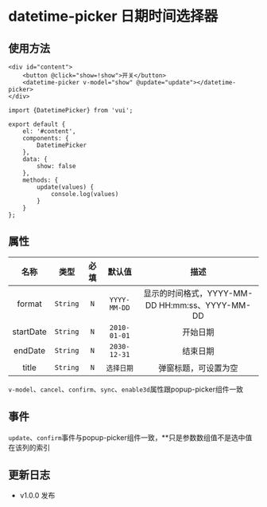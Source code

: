 # datetime-picker 日期时间选择器

## 使用方法

```
<div id="content">
    <button @click="show=!show">开关</button>
    <datetime-picker v-model="show" @update="update"></datetime-picker>
</div>
```

```
import {DatetimePicker} from 'vui';

export default {
    el: '#content',
    components: {
        DatetimePicker
    },
    data: {
        show: false
    },
    methods: {
        update(values) {
            console.log(values)
        }
    }
};
```

## 属性

名称|类型|必填|默认值|描述
:-:|:-:|:-:|:-:|:-:
format|`String`|`N`|`YYYY-MM-DD`|显示的时间格式，YYYY-MM-DD HH:mm:ss、YYYY-MM-DD
startDate|`String`|`N`|`2010-01-01`|开始日期
endDate|`String`|`N`|`2030-12-31`|结束日期
title|`String`|`N`|`选择日期`|弹窗标题，可设置为空

`v-model`、`cancel`、`confirm`、`sync`、`enable3d`属性跟popup-picker组件一致

## 事件

`update`、`confirm`事件与popup-picker组件一致，**只是参数数组值不是选中值在该列的索引

## 更新日志

* v1.0.0 发布